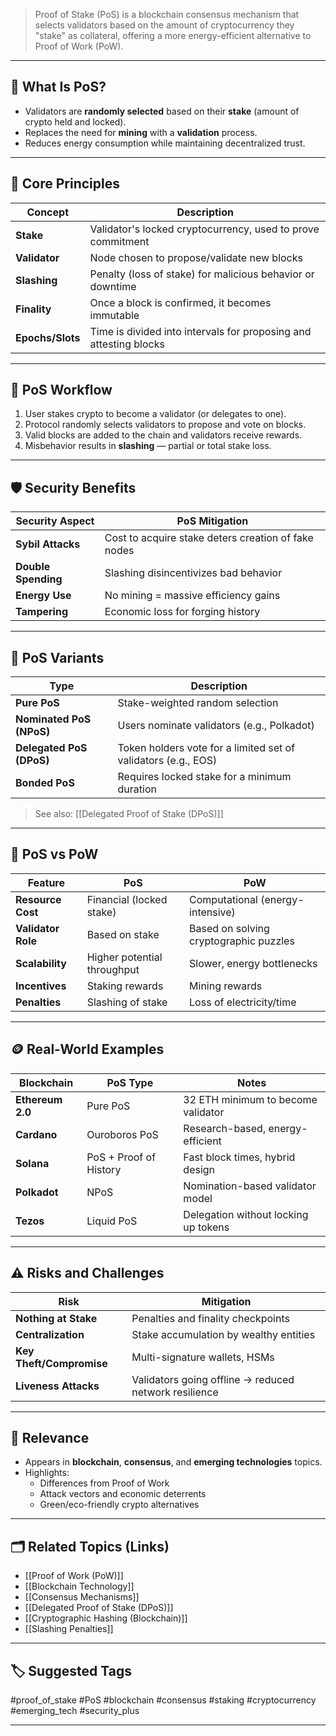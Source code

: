 > Proof of Stake (PoS) is a blockchain consensus mechanism that selects validators based on the amount of cryptocurrency they "stake" as collateral, offering a more energy-efficient alternative to Proof of Work (PoW).

---

## 📌 What Is PoS?

- Validators are **randomly selected** based on their **stake** (amount of crypto held and locked).
- Replaces the need for **mining** with a **validation** process.
- Reduces energy consumption while maintaining decentralized trust.

---

## 🧠 Core Principles

| Concept             | Description                                                          |
|----------------------|----------------------------------------------------------------------|
| **Stake**            | Validator's locked cryptocurrency, used to prove commitment          |
| **Validator**        | Node chosen to propose/validate new blocks                           |
| **Slashing**         | Penalty (loss of stake) for malicious behavior or downtime           |
| **Finality**         | Once a block is confirmed, it becomes immutable                      |
| **Epochs/Slots**     | Time is divided into intervals for proposing and attesting blocks    |

---

## 🔁 PoS Workflow

1. User stakes crypto to become a validator (or delegates to one).
2. Protocol randomly selects validators to propose and vote on blocks.
3. Valid blocks are added to the chain and validators receive rewards.
4. Misbehavior results in **slashing** — partial or total stake loss.

---

## 🛡 Security Benefits

| Security Aspect       | PoS Mitigation                                                     |
|------------------------|--------------------------------------------------------------------|
| **Sybil Attacks**       | Cost to acquire stake deters creation of fake nodes               |
| **Double Spending**     | Slashing disincentivizes bad behavior                             |
| **Energy Use**          | No mining = massive efficiency gains                              |
| **Tampering**           | Economic loss for forging history                                 |

---

## 🔄 PoS Variants

| Type                    | Description                                                       |
|-------------------------|--------------------------------------------------------------------|
| **Pure PoS**            | Stake-weighted random selection                                   |
| **Nominated PoS (NPoS)**| Users nominate validators (e.g., Polkadot)                        |
| **Delegated PoS (DPoS)**| Token holders vote for a limited set of validators (e.g., EOS)    |
| **Bonded PoS**          | Requires locked stake for a minimum duration                      |

> See also: [[Delegated Proof of Stake (DPoS)]]

---

## 🧪 PoS vs PoW

| Feature             | PoS                                  | PoW                                  |
|---------------------|---------------------------------------|--------------------------------------|
| **Resource Cost**   | Financial (locked stake)              | Computational (energy-intensive)     |
| **Validator Role**  | Based on stake                        | Based on solving cryptographic puzzles |
| **Scalability**     | Higher potential throughput           | Slower, energy bottlenecks           |
| **Incentives**      | Staking rewards                       | Mining rewards                       |
| **Penalties**       | Slashing of stake                     | Loss of electricity/time             |

---

## 🪙 Real-World Examples

| Blockchain        | PoS Type            | Notes                                           |
|-------------------|---------------------|--------------------------------------------------|
| **Ethereum 2.0**   | Pure PoS            | 32 ETH minimum to become validator              |
| **Cardano**        | Ouroboros PoS       | Research-based, energy-efficient                |
| **Solana**         | PoS + Proof of History | Fast block times, hybrid design                |
| **Polkadot**       | NPoS                | Nomination-based validator model                |
| **Tezos**          | Liquid PoS          | Delegation without locking up tokens            |

---

## ⚠️ Risks and Challenges

| Risk                    | Mitigation                                                  |
|--------------------------|-------------------------------------------------------------|
| **Nothing at Stake**      | Penalties and finality checkpoints                         |
| **Centralization**        | Stake accumulation by wealthy entities                     |
| **Key Theft/Compromise**  | Multi-signature wallets, HSMs                              |
| **Liveness Attacks**      | Validators going offline → reduced network resilience       |

---

## 🧭 Relevance

- Appears in **blockchain**, **consensus**, and **emerging technologies** topics.
- Highlights:
  - Differences from Proof of Work
  - Attack vectors and economic deterrents
  - Green/eco-friendly crypto alternatives

---

## 🗂 Related Topics (Links)

- [[Proof of Work (PoW)]]
- [[Blockchain Technology]]
- [[Consensus Mechanisms]]
- [[Delegated Proof of Stake (DPoS)]]
- [[Cryptographic Hashing (Blockchain)]]
- [[Slashing Penalties]]

---

## 🏷 Suggested Tags

#proof_of_stake #PoS #blockchain #consensus #staking #cryptocurrency #emerging_tech #security_plus

---
